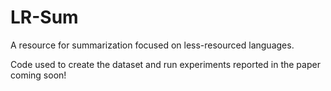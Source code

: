 # LR-Sum
A resource for summarization focused on less-resourced languages.

Code used to create the dataset and run experiments reported in the paper coming soon! 
